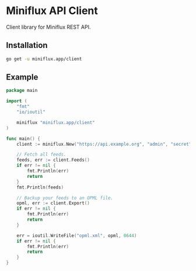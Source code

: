 Miniflux API Client
===================

Client library for Miniflux REST API.

Installation
------------

```bash
go get -u miniflux.app/client
```

Example
-------

```go
package main

import (
	"fmt"
    "io/ioutil"

	miniflux "miniflux.app/client"
)

func main() {
    client := miniflux.New("https://api.example.org", "admin", "secret")

    // Fetch all feeds.
    feeds, err := client.Feeds()
    if err != nil {
        fmt.Println(err)
        return
    }
    fmt.Println(feeds)

    // Backup your feeds to an OPML file.
    opml, err := client.Export()
    if err != nil {
        fmt.Println(err)
        return
    }

    err = ioutil.WriteFile("opml.xml", opml, 0644)
    if err != nil {
        fmt.Println(err)
        return
    }
}
```
